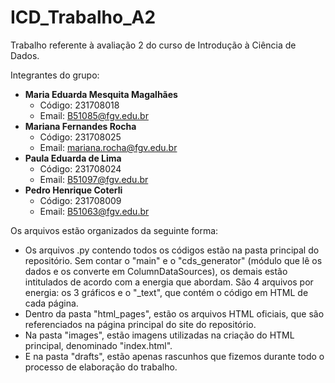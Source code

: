 # ICD_Trabalho_A2

Trabalho referente à avaliação 2 do curso de Introdução à Ciência de Dados.

Integrantes do grupo:
- **Maria Eduarda Mesquita Magalhães**
    - Código: 231708018
    - Email: B51085@fgv.edu.br
- **Mariana Fernandes Rocha**
    - Código: 231708025
    - Email: mariana.rocha@fgv.edu.br
- **Paula Eduarda de Lima**
    - Código: 231708024
    - Email: B51097@fgv.edu.br
- **Pedro Henrique Coterli**
    - Código: 231708009
    - Email: B51063@fgv.edu.br


Os arquivos estão organizados da seguinte forma:
- Os arquivos .py contendo todos os códigos estão na pasta principal do repositório. Sem contar o "main" e o "cds_generator" (módulo que lê os dados e os converte em ColumnDataSources), os demais estão intitulados de acordo com a energia que abordam. São 4 arquivos por energia: os 3 gráficos e o "_text", que contém o código em HTML de cada página.
- Dentro da pasta "html_pages", estão os arquivos HTML oficiais, que são referenciados na página principal do site do repositório.
- Na pasta "images", estão imagens utilizadas na criação do HTML principal, denominado "index.html".
- E na pasta "drafts", estão apenas rascunhos que fizemos durante todo o processo de elaboração do trabalho.
